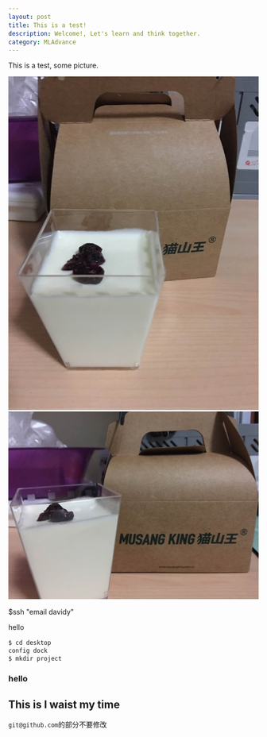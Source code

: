 ```yaml
---
layout: post
title: This is a test!
description: Welcome!, Let's learn and think together.
category: MLAdvance
---
```

This is a test, some picture.

![My food](/life/IMG_4822.JPG)
![My food](/life/IMG_4823.JPG)

$ssh "email davidy"

hello


    $ cd desktop
    config dock
    $ mkdir project

### hello

## This is I waist my time

`git@github.com`的部分不要修改
